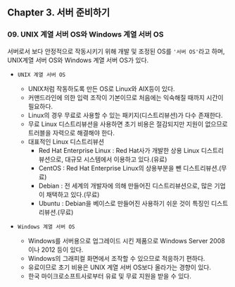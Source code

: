 ## Chapter 3. 서버 준비하기
### 09. UNIX 계열 서버 OS와 Windows 계열 서버 OS
서버로서 보다 안정적으로 작동시키기 위해 개발 및 조정된 OS를 `'서버 OS'`라고 하며, UNIX계열 서버 OS와 Windows 계열 서버 OS가 있다.

* `UNIX 계열 서버 OS`
	* UNIX처럼 작동하도록 만든 OS로 Linux와 AIX등이 있다.
	* 커맨드라인에 의한 입력 조작이 기본이므로 처음에는 익숙해질 때까지 시간이 필요하다.
	* Linux의 경우 무료로 사용할 수 있는 패키지(디스트리뷰션)가 다수 존재한다.
	* 무료 Linux 디스트리뷰션을 사용하면 초기 비용은 절감되지만 지원이 없으므로 트러블을 자력으로 해결해야 한다.
	* 대표적인 Linux 디스트리뷰션
		* Red Hat Enterprise Linux : Red Hat사가 개발한 상용 Linux 디스트리뷰션으로, 대규모 시스템에서 이용하고 있다.(유료)
		* CentOS : Red Hat Enterprise Linux의 상용부분을 뺀 디스트리뷰션.(무료)
		* Debian : 전 세계의 개발자에 의해 만들어진 디스트리뷰션으로, 많은 기업이 채택하고 있다.(무료)
		* Ubuntu : Debian을 베이스로 만들어진 사용하기 쉬운 것이 특징인 디스트리뷰션.(무료)


* `Windows 계열 서버 OS`
	* Windows를 서버용으로 업그레이드 시킨 제품으로 Windows Server 2008이나 2012 등이 있다.
	* Windows의 그래피컬 화면에서 조작할 수 있으므로 적응하기 편하다.
	* 유료이므로 초기 비용은 UNIX 계열 서버 OS보다 올라가는 경향이 있다.
	* 한국 마이크로소프트사로부터 유료 및 무료 지원을 받을 수 있다.
